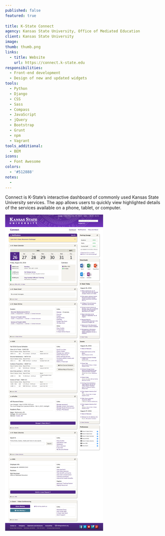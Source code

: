 ```yaml
---
published: false
featured: true

title: K-State Connect
agency: Kansas State University, Office of Mediated Education
client: Kansas State University
image:
thumb: thumb.png
links:
  - title: Website
    url: https://connect.k-state.edu
responsibilities:
  - Front-end development
  - Design of new and updated widgets
tools:
  - Python
  - Django
  - CSS
  - Sass
  - Compass
  - JavaScript
  - jQuery
  - Bootstrap
  - Grunt
  - npm
  - Vagrant
tools_additional:
  - BEM
icons:
  - Font Awesome
colors:
  - '#512888'
notes:
  -
---
```


Connect is K-State’s interactive dashboard of commonly used Kansas State University services. The app allows users to quickly view highlighted details of the services available on a phone, tablet, or computer.

![K-State Connect screenshot](image.png)

